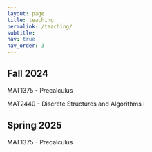 ```yaml
---
layout: page
title: teaching
permalink: /teaching/
subtitle:
nav: true
nav_order: 3
---
```


## Fall 2024

MAT1375 - Precalculus

MAT2440 - Discrete Structures and Algorithms I

## Spring 2025

MAT1375 - Precalculus
